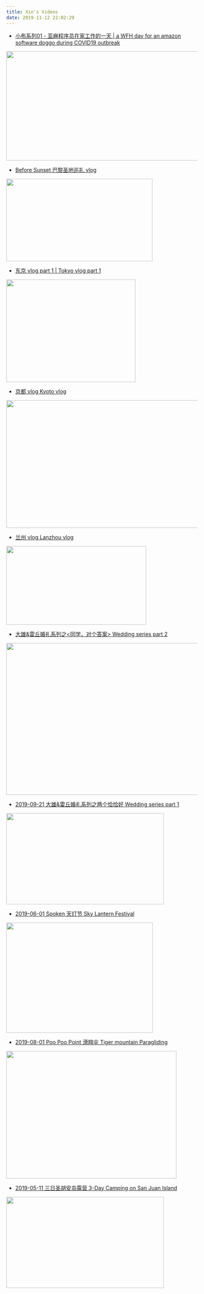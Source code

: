 ```yaml
---
title: Xin's Videos
date: 2019-11-12 22:02:29
---
```




<!-- more -->

* [小布系列01 - 亚麻程序员在家工作的一天 | a WFH day for an amazon software doggo during COVID19 outbreak](/2020/03/22/Brooklyn-01/)
<img src="https://personal-bucket-prod.s3-us-west-2.amazonaws.com/videos/brooklyn_01.png" width = "512" height = "288"/>

* [Before Sunset 巴黎圣地巡礼 vlog](/2020/03/09/爱在vlog/)
<img src="https://personal-bucket-prod.s3-us-west-2.amazonaws.com/videos/before_sunset_vlog.jpg" width = "385" height = "217"/>

* [东京 vlog part 1 | Tokyo vlog part 1](/2019/12/26/东京vlog-part1/)
<img src="https://personal-bucket-prod.s3-us-west-2.amazonaws.com/videos/tokyo.jpg" width = "340" height = "270"/>

* [京都 vlog Kyoto vlog](/2019/12/02/京都vlog/)
<img src="https://personal-bucket-prod.s3-us-west-2.amazonaws.com/videos/kyoto_vlog.jpg" width = "516" height = "336"/>

* [兰州 vlog Lanzhou vlog](/2019/11/29/兰州vlog/)
<img src="https://personal-bucket-prod.s3-us-west-2.amazonaws.com/videos/lanzhou_cover.jpg" width = "368" height = "207"/>

* [大雄&雷丘婚礼系列之<同学，对个答案> Wedding series part 2](/2019/09/28/wedding-series-live-test/)
<img src="https://personal-bucket-prod.s3-us-west-2.amazonaws.com/videos/wedding_video2_cover.png" width = "640" height = "400"/>

* [2019-09-21 大雄&雷丘婚礼系列之两个恰恰好 Wedding series part 1](/2019/09/21/wedding-series-wangfu/)
<img src="https://personal-bucket-prod.s3-us-west-2.amazonaws.com/videos/wedding_video1_cover.png" width = "415" height = "240"/>

* [2019-06-01 Spoken 天灯节 Sky Lantern Festival](/2019/06/01/Spoken-Sky-Lantern-Festival/)
<img src="https://personal-bucket-prod.s3-us-west-2.amazonaws.com/videos/spoken_cover.jpg" width = "386" height = "290"/>

* [2019-08-01 Poo Poo Point 滑翔伞 Tiger mountain Paragliding](/2019/08/01/Poo-Poo-Point-Paragliding/)
<img src="https://personal-bucket-prod.s3-us-west-2.amazonaws.com/videos/paragliding.jpg" width = "448" height = "336"/>

* [2019-05-11 三日圣胡安岛露营 3-Day Camping on San Juan Island](/2019/05/11/3-Day-Camping-on-San-Juan-Island/)
<img src="https://personal-bucket-prod.s3-us-west-2.amazonaws.com/videos/san_juan_island_cover.jpg" width = "415" height = "240"/>